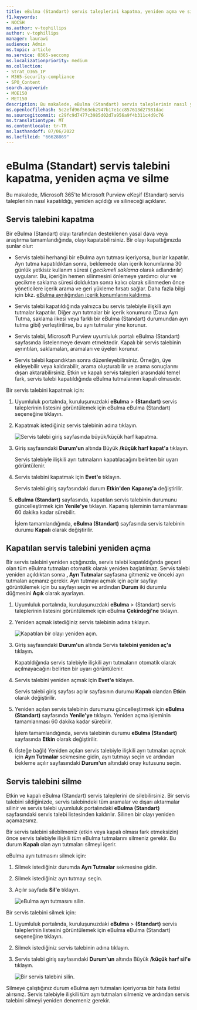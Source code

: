 ```yaml
---
title: eBulma (Standart) servis taleplerini kapatma, yeniden açma ve silme
f1.keywords:
- NOCSH
ms.author: v-tophillips
author: v-tophillips
manager: laurawi
audience: Admin
ms.topic: article
ms.service: O365-seccomp
ms.localizationpriority: medium
ms.collection:
- Strat_O365_IP
- M365-security-compliance
- SPO_Content
search.appverid:
- MOE150
- MET150
description: Bu makalede, eBulma (Standart) servis taleplerinin nasıl yönetileceğini açıklanmaktadır. Bu, bir servis talebini kapatmayı, kapalı bir servis talebini yeniden açmayı ve bir servis talebini silmeyi içerir.
ms.openlocfilehash: 5c2efd96f563eb2947b17e1cc857613d27981dac
ms.sourcegitcommit: c29fc9d7477c3985d02d7a956a9f4b311c4d9c76
ms.translationtype: MT
ms.contentlocale: tr-TR
ms.lasthandoff: 07/06/2022
ms.locfileid: "66628869"
---
```

# <a name="close-reopen-and-delete-a-ediscovery-standard-case"></a>eBulma (Standart) servis talebini kapatma, yeniden açma ve silme

Bu makalede, Microsoft 365'te Microsoft Purview eKeşif (Standart) servis taleplerinin nasıl kapatıldığı, yeniden açıldığı ve silineceği açıklanır.

## <a name="close-a-case"></a>Servis talebini kapatma

Bir eBulma (Standart) olayı tarafından desteklenen yasal dava veya araştırma tamamlandığında, olayı kapatabilirsiniz. Bir olayı kapattığınızda şunlar olur:
  
- Servis talebi herhangi bir eBulma ayrı tutması içeriyorsa, bunlar kapatılır. Ayrı tutma kapatıldıktan sonra, beklemede olan içerik konumlarına 30 günlük yetkisiz kullanım süresi ( *gecikmeli saklama* olarak adlandırılır) uygulanır. Bu, içeriğin hemen silinmesini önlemeye yardımcı olur ve gecikme saklama süresi dolduktan sonra kalıcı olarak silinmeden önce yöneticilere içerik arama ve geri yükleme fırsatı sağlar. Daha fazla bilgi için bkz. [eBulma ayrılığından içerik konumlarını kaldırma](create-ediscovery-holds.md#removing-content-locations-from-an-ediscovery-hold).

- Servis talebi kapatıldığında yalnızca bu servis talebiyle ilişkili ayrı tutmalar kapatılır. Diğer ayrı tutmalar bir içerik konumuna (Dava Ayrı Tutma, saklama ilkesi veya farklı bir eBulma (Standart) durumundan ayrı tutma gibi) yerleştirilirse, bu ayrı tutmalar yine korunur.

- Servis talebi, Microsoft Purview uyumluluk portalı eBulma (Standart) sayfasında listelenmeye devam etmektedir. Kapalı bir servis talebinin ayrıntıları, saklamaları, aramaları ve üyeleri korunur.

- Servis talebi kapandıktan sonra düzenleyebilirsiniz. Örneğin, üye ekleyebilir veya kaldırabilir, arama oluşturabilir ve arama sonuçlarını dışarı aktarabilirsiniz. Etkin ve kapalı servis talepleri arasındaki temel fark, servis talebi kapatıldığında eBulma tutmalarının kapalı olmasıdır.

Bir servis talebini kapatmak için:
  
1. Uyumluluk portalında, kuruluşunuzdaki **eBulma** > **(Standart)** servis taleplerinin listesini görüntülemek için eBulma eBulma (Standart) seçeneğine tıklayın.

2. Kapatmak istediğiniz servis talebinin adına tıklayın.

   ![Servis talebi giriş sayfasında büyük/küçük harf kapatma.](../media/eDiscoveryCaseHomePage.png)

3. Giriş sayfasındaki **Durum'un** altında Büyük **/küçük harf kapat'a** tıklayın.

    Servis talebiyle ilişkili ayrı tutmaların kapatılacağını belirten bir uyarı görüntülenir.

4. Servis talebini kapatmak için **Evet'e** tıklayın.

    Servis talebi giriş sayfasındaki durum **Etkin'den** **Kapanış'a** değiştirilir.

5. **eBulma (Standart)** sayfasında, kapatılan servis talebinin durumunu güncelleştirmek için **Yenile'ye** tıklayın. Kapanış işleminin tamamlanması 60 dakika kadar sürebilir.

    İşlem tamamlandığında, **eBulma (Standart)** sayfasında servis talebinin durumu **Kapalı** olarak değiştirilir.

## <a name="reopen-a-closed-case"></a>Kapatılan servis talebini yeniden açma

Bir servis talebini yeniden açtığınızda, servis talebi kapatıldığında geçerli olan tüm eBulma tutmaları otomatik olarak yeniden başlatılmaz. Servis talebi yeniden açıldıktan sonra **, Ayrı Tutmalar** sayfasına gitmeniz ve önceki ayrı tutmaları açmanız gerekir. Ayrı tutmayı açmak için açılır sayfayı görüntülemek için bu sayfayı seçin ve ardından **Durum** iki durumlu düğmesini **Açık** olarak ayarlayın.
  
1. Uyumluluk portalında, kuruluşunuzdaki **eBulma** >  (Standart) servis taleplerinin listesini görüntülemek için eBulma **Çekirdeği'ne** tıklayın.

2. Yeniden açmak istediğiniz servis talebinin adına tıklayın.

   ![Kapatılan bir olayı yeniden açın.](../media/eDiscoveryCaseHomePageReopen.png)

3. Giriş sayfasındaki **Durum'un** altında Servis **talebini yeniden aç'a** tıklayın.

    Kapatıldığında servis talebiyle ilişkili ayrı tutmaların otomatik olarak açılmayacağını belirten bir uyarı görüntülenir.

4. Servis talebini yeniden açmak için **Evet'e** tıklayın.

    Servis talebi giriş sayfası açılır sayfasının durumu **Kapalı** olandan **Etkin** olarak değiştirilir.

5. Yeniden açılan servis talebinin durumunu güncelleştirmek için **eBulma (Standart)** sayfasında **Yenile'ye** tıklayın. Yeniden açma işleminin tamamlanması 60 dakika kadar sürebilir. 

    İşlem tamamlandığında, servis talebinin durumu **eBulma (Standart)** sayfasında **Etkin** olarak değiştirilir.

6. (İsteğe bağlı) Yeniden açılan servis talebiyle ilişkili ayrı tutmaları açmak için **Ayrı Tutmalar** sekmesine gidin, ayrı tutmayı seçin ve ardından bekleme açılır sayfasındaki **Durum'un** altındaki onay kutusunu seçin.
  
## <a name="delete-a-case"></a>Servis talebini silme

Etkin ve kapalı eBulma (Standart) servis taleplerini de silebilirsiniz. Bir servis talebini sildiğinizde, servis talebindeki tüm aramalar ve dışarı aktarmalar silinir ve servis talebi uyumluluk portalındaki **eBulma (Standart)** sayfasındaki servis talebi listesinden kaldırılır. Silinen bir olayı yeniden açamazsınız.

Bir servis talebini silebilmeniz (etkin veya kapalı olması fark etmeksizin) önce servis talebiyle ilişkili *tüm* eBulma tutmalarını silmeniz gerekir. Bu durum **Kapalı** olan ayrı tutmaları silmeyi içerir. 

eBulma ayrı tutmasını silmek için:

1. Silmek istediğiniz durumda **Ayrı Tutmalar** sekmesine gidin.

2. Silmek istediğiniz ayrı tutmayı seçin.

3. Açılır sayfada **Sil'e** tıklayın.

      ![eBulma ayrı tutmasını silin.](../media/DeleteeDiscoveryHold.png)

Bir servis talebini silmek için:

1. Uyumluluk portalında, kuruluşunuzdaki **eBulma** > **(Standart)** servis taleplerinin listesini görüntülemek için eBulma eBulma (Standart) seçeneğine tıklayın.

2. Silmek istediğiniz servis talebinin adına tıklayın.

3. Servis talebi giriş sayfasındaki **Durum'un** altında Büyük **/küçük harf sil'e** tıklayın.

      ![Bir servis talebini silin.](../media/eDiscoveryCaseHomePageDelete.png)

Silmeye çalıştığınız durum eBulma ayrı tutmaları içeriyorsa bir hata iletisi alırsınız. Servis talebiyle ilişkili tüm ayrı tutmaları silmeniz ve ardından servis talebini silmeyi yeniden denemeniz gerekir.
